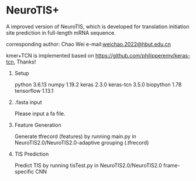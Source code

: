 # NeuroTIS+

A improved version of NeuroTIS, which is developed for translation initiation site prediction in full-length mRNA sequence.


corresponding author: Chao Wei
e-mail:weichao.2022@hbut.edu.cn

kmer+TCN is implemented based on https://github.com/philipperemy/keras-tcn, Thanks!
1. Setup

    python 3.6.13
    numpy 1.19.2
    keras 2.3.0
    keras-tcn 3.5.0
    biopython 1.78
    tensorflow 1.13.1

2. .fasta input
   
    Please input a fa file.

3. Feature Generation

    Generate tfrecord (features) by running main.py in NeuroTIS2.0/NeuroTIS2.0-adaptive grouping (.tfrecord)

4. TIS Prediction
   
    Predict TIS by running tisTest.py in NeuroTIS2.0/NeuroTIS2.0 frame-specific CNN
